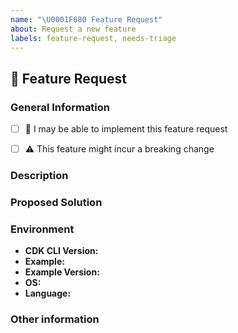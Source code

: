 ```yaml
---
name: "\U0001F680 Feature Request"
about: Request a new feature
labels: feature-request, needs-triage
---
```


## :rocket: Feature Request

### General Information
<!--
Check the box below (with an X) if you are able and willing to propose an
implementation for the requested feature. This does not imply a commitment from
you to actually do it!
-->
* [ ] :wave: I may be able to implement this feature request
<!--
Check the box below (with an X) if you think this feature might result in a
breaking change (this requiring a major version bump when released). If unsure,
please leave the box un-checked.
-->
* [ ] :warning: This feature might incur a breaking change 

### Description
<!--
Describe the feature you would like added in as much detail as you can. Make
sure you explain how it'll enhance the project, user-experience or feature set.
-->

### Proposed Solution
<!--
Whenever relevant, describe how you would like the feature to be implemented.
Include any documentation that can help understand your idea in very concrete
ways, such as code examples that leverage your feature, captures of design
diagrams, ...
-->

### Environment

  - **CDK CLI Version:** <!-- Output of `cdk version` -->
  - **Example:** <!-- Name of the example in question -->
  - **Example Version:** <!-- Version of the example in question -->
  - **OS:** <!-- [all | Windows 10 | OSX Mojave | Ubuntu | etc... ] -->
  - **Language:** <!-- [all | TypeScript | Java | Python ] etc... ] -->


### Other information 
<!-- e.g. detailed explanation, stacktraces, related issues, suggestions how to fix, links for us to have context, eg. associated pull-request, stackoverflow, gitter, etc -->
